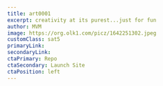 ```yaml
---
title: art0001
excerpt: creativity at its purest...just for fun
author: MVM
image: https://org.olk1.com/picz/1642251302.jpeg
customClass: sat5
primaryLink: 
secondaryLink:
ctaPrimary: Repo 
ctaSecondary: Launch Site
ctaPosition: left
---
```

